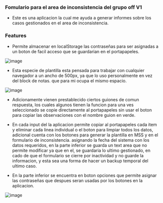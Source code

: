 
### Fomulario para el area de inconsistencia del grupo off V1

- Este es una aplicacion la cual me ayuda a generar informes sobre los casos gestionados en el area de inconsistencia.


### Features
- Permite almacenar en localStorage las contraseñas para ser asignadas a un boton de  facil acceso que se guardarian en el portapapeles.


![image](https://github.com/walviz/appInconsistencia/assets/115000755/03fcf212-6056-417f-a241-2deced77451c)

- Esta especie de plantilla esta pensada para trabajar con cualquier navegador a un ancho de 500px, ya que lo uso personalmente en vez del block de notas. que para mi ocupa el mismo espacio.


![image](https://github.com/walviz/appInconsistencia/assets/115000755/68c38efa-d1a1-49a2-a614-a895c7f13b50)

- Adicionamente vienen prestablecido ciertos guiones de comun respuesta, los cuales algunos tienen la funcion para una ves seleccionado se copie directamente al portapapeles sin usar el boton para copiar las observaciones con el nombre guion en verde.

- En cada input del la aplicacion permite copiar al portapapeles cada item y eliminar cada linea individual o el boton para limpiar todos los datos, adicional cuenta con los botones para generar la plantilla en MSS y en el formulario de inconsistencia. asignando la fecha del sistema con los datos requeridos, en la parte inferior se guarda un text area que no permite modificar ya que en el, se guardaria lo ultimo gestionado, en cado de que el formulario se cierre por inactividad y no guarde la informacion, y esta sea una forma de hacer un backup temporal del ultimo caso.

- En la parte inferior se encuentra en boton opciones que permite asignar las contraseñas que despues seran usadas por los botones en la aplicacion.


![image](https://github.com/walviz/appInconsistencia/assets/115000755/c178d42b-27f3-43e8-b55b-33d96e619a8e)

